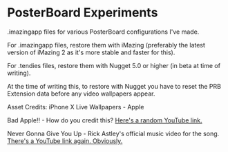 # PosterBoard Experiments
.imazingapp files for various PosterBoard configurations I've made.

For .imazingapp files, restore them with iMazing (preferably the latest version of iMazing 2 as it's more stable and faster for this).

For .tendies files, restore them with Nugget 5.0 or higher (in beta at time of writing).

At the time of writing this, to restore with Nugget you have to reset the PRB Extension data before any video wallpapers appear.

Asset Credits:
iPhone X Live Wallpapers - Apple

Bad Apple!! - How do you credit this? [Here's a random YouTube link.](https://youtu.be/FtutLA63Cp8)

Never Gonna Give You Up - Rick Astley's official music video for the song. [There's a YouTube link again. Obviously.](https://youtu.be/dQw4w9WgXcQ)
